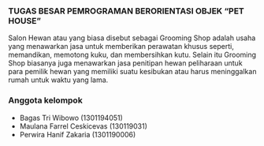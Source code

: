 ### TUGAS BESAR PEMROGRAMAN BERORIENTASI OBJEK “PET HOUSE”
Salon Hewan atau yang biasa disebut sebagai Grooming Shop adalah usaha yang
menawarkan jasa untuk memberikan perawatan khusus seperti, memandikan, memotong
kuku, dan membersihkan kutu. Selain itu Grooming Shop biasanya juga menawarkan jasa
penitipan hewan peliharaan untuk para pemilik hewan yang memiliki suatu kesibukan atau
harus meninggalkan rumah untuk waktu yang lama.

### Anggota kelompok
- Bagas Tri Wibowo (1301194051)
- Maulana Farrel Ceskicevas (130119031)
- Perwira Hanif Zakaria (1301190006)
